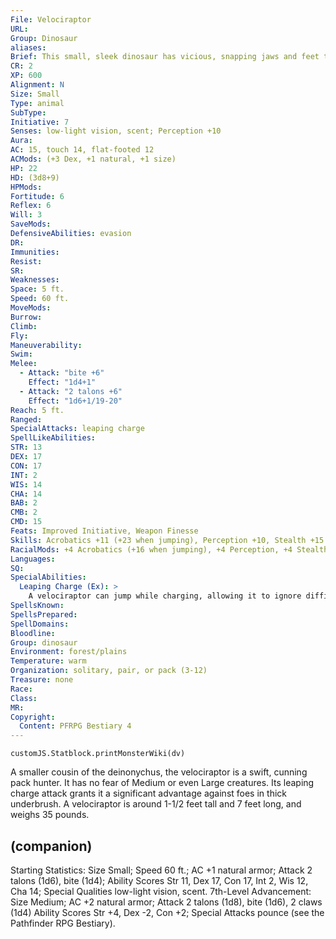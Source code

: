 ```yaml
---
File: Velociraptor
URL: 
Group: Dinosaur
aliases: 
Brief: This small, sleek dinosaur has vicious, snapping jaws and feet that end in large talons for gutting prey.
CR: 2
XP: 600
Alignment: N
Size: Small
Type: animal
SubType: 
Initiative: 7
Senses: low-light vision, scent; Perception +10
Aura: 
AC: 15, touch 14, flat-footed 12
ACMods: (+3 Dex, +1 natural, +1 size)
HP: 22
HD: (3d8+9)
HPMods: 
Fortitude: 6
Reflex: 6
Will: 3
SaveMods: 
DefensiveAbilities: evasion
DR: 
Immunities: 
Resist: 
SR: 
Weaknesses: 
Space: 5 ft.
Speed: 60 ft.
MoveMods: 
Burrow: 
Climb: 
Fly: 
Maneuverability: 
Swim: 
Melee: 
  - Attack: "bite +6"
    Effect: "1d4+1"
  - Attack: "2 talons +6"
    Effect: "1d6+1/19-20"
Reach: 5 ft.
Ranged: 
SpecialAttacks: leaping charge
SpellLikeAbilities: 
STR: 13
DEX: 17
CON: 17
INT: 2
WIS: 14
CHA: 14
BAB: 2
CMB: 2
CMD: 15
Feats: Improved Initiative, Weapon Finesse
Skills: Acrobatics +11 (+23 when jumping), Perception +10, Stealth +15
RacialMods: +4 Acrobatics (+16 when jumping), +4 Perception, +4 Stealth
Languages: 
SQ: 
SpecialAbilities:
  Leaping Charge (Ex): >
    A velociraptor can jump while charging, allowing it to ignore difficult terrain when it charges. When a velociraptor makes a charge in this way, it deals double damage with its talons.
SpellsKnown: 
SpellsPrepared: 
SpellDomains: 
Bloodline: 
Group: dinosaur
Environment: forest/plains
Temperature: warm
Organization: solitary, pair, or pack (3-12)
Treasure: none
Race: 
Class: 
MR: 
Copyright:
  Content: PFRPG Bestiary 4
---
```

```dataviewjs
customJS.Statblock.printMonsterWiki(dv)
```
A smaller cousin of the deinonychus, the velociraptor is a swift, cunning pack hunter. It has no fear of Medium or even Large creatures. Its leaping charge attack grants it a significant advantage against foes in thick underbrush. A velociraptor is around 1-1/2 feet tall and 7 feet long, and weighs 35 pounds.

## (companion)

Starting Statistics: Size Small; Speed 60 ft.; AC +1 natural armor; Attack 2 talons (1d6), bite (1d4); Ability Scores Str 11, Dex 17, Con 17, Int 2, Wis 12, Cha 14; Special Qualities low-light vision, scent.  7th-Level Advancement: Size Medium; AC +2 natural armor; Attack 2 talons (1d8), bite (1d6), 2 claws (1d4) Ability Scores Str +4, Dex -2, Con +2; Special Attacks pounce (see the Pathfinder RPG Bestiary).
